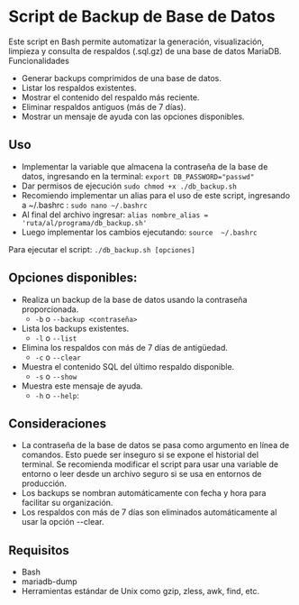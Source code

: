 # Script de Backup de Base de Datos

Este script en Bash permite automatizar la generación, visualización, limpieza y consulta de respaldos (.sql.gz) de una base de datos MariaDB.
Funcionalidades
- Generar backups comprimidos de una base de datos.
- Listar los respaldos existentes.
- Mostrar el contenido del respaldo más reciente.
- Eliminar respaldos antiguos (más de 7 días).
- Mostrar un mensaje de ayuda con las opciones disponibles.


## Uso
- Implementar la variable que almacena la contraseña de la base de datos, ingresando en la terminal: `export DB_PASSWORD="passwd"`
- Dar permisos de ejecución `sudo chmod +x ./db_backup.sh`
- Recomiendo implementar un alias para el uso de este script, ingresando a ~/.bashrc :
`sudo nano ~/.bashrc`
- Al final del archivo ingresar:
`alias nombre_alias = 'ruta/al/programa/db_backup.sh'`
- Luego implementar los cambios ejecutando:
`source  ~/.bashrc`

Para ejecutar el script:
`./db_backup.sh [opciones]`

## Opciones disponibles:
- Realiza un backup de la base de datos usando la contraseña proporcionada.
    - `-b` o `--backup <contraseña>`
- Lista los backups existentes.
    - `-l` o `--list`
- Elimina los respaldos con más de 7 días de antigüedad.
    - `-c` o `--clear`
- Muestra el contenido SQL del último respaldo disponible.
    - `-s` o `--show`
- Muestra este mensaje de ayuda.
    - `-h` o `--help`: 


## Consideraciones
- La contraseña de la base de datos se pasa como argumento en línea de comandos. Esto puede ser inseguro si se expone el historial del terminal. Se recomienda modificar el script para usar una variable de entorno o leer desde un archivo seguro si se usa en entornos de producción.
- Los backups se nombran automáticamente con fecha y hora para facilitar su organización.
- Los respaldos con más de 7 días son eliminados automáticamente al usar la opción --clear.

## Requisitos
- Bash
- mariadb-dump
- Herramientas estándar de Unix como gzip, zless, awk, find, etc.
